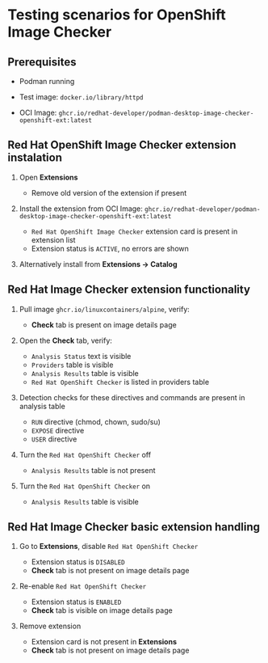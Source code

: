 # Testing scenarios for OpenShift Image Checker

## Prerequisites

* Podman running

* Test image: `docker.io/library/httpd` 

* OCI Image: `ghcr.io/redhat-developer/podman-desktop-image-checker-openshift-ext:latest`


## Red Hat OpenShift Image Checker extension instalation

1. Open **Extensions**
    
    * Remove old version of the extension if present

2. Install the extension from OCI Image: `ghcr.io/redhat-developer/podman-desktop-image-checker-openshift-ext:latest`

    * `Red Hat OpenShift Image Checker` extension card is present in extension list
    * Extension status is `ACTIVE`, no errors are shown

3. Alternatively install from **Extensions -> Catalog**


## Red Hat Image Checker extension functionality

1. Pull image `ghcr.io/linuxcontainers/alpine`, verify:

    * **Check** tab is present on image details page

2. Open the **Check** tab, verify:

    * `Analysis Status` text is visible
    * `Providers` table is visible
    * `Analysis Results` table is visible
    * `Red Hat OpenShift Checker` is listed in providers table

4. Detection checks for these directives and commands are present in analysis table

    * `RUN` directive (chmod, chown, sudo/su)
    * `EXPOSE` directive
    * `USER` directive
    
5. Turn the `Red Hat OpenShift Checker` off
    
    * `Analysis Results` table is not present

6. Turn the `Red Hat OpenShift Checker` on
    
    * `Analysis Results` table is visible


## Red Hat Image Checker basic extension handling

1. Go to **Extensions**, disable `Red Hat OpenShift Checker`

    * Extension status is `DISABLED`
    * **Check** tab is not present on image details page

2. Re-enable `Red Hat OpenShift Checker`

    * Extension status is `ENABLED`
    * **Check** tab is visible on image details page

3. Remove extension

    * Extension card is not present in **Extensions**
    * **Check** tab is not present on image details page
